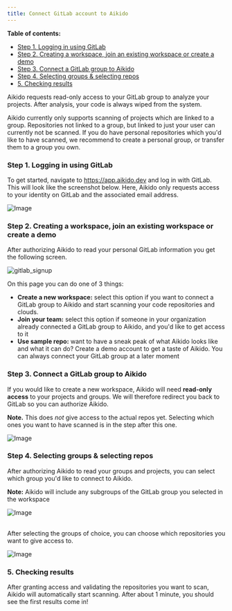 ```yaml
---
title: Connect GitLab account to Aikido
---
```


**Table of contents:**
  - [Step 1. Logging in using GitLab](#step-1-logging-in-using-gitlab)
  - [Step 2. Creating a workspace, join an existing workspace or create a demo](#step-2-creating-a-workspace-join-an-existing-workspace-or-create-a-demo)
  - [Step 3. Connect a GitLab group to Aikido](#step-3-connect-a-gitlab-group-to-aikido)
  - [Step 4. Selecting groups & selecting repos](#step-4-selecting-groups--selecting-repos)
  - [5. Checking results](#5-checking-results)


Aikido requests read-only access to your GitLab group to analyze your projects. After analysis, your code is always wiped from the system. 

Aikido currently only supports scanning of projects which are linked to a group. Repositories not linked to a group, but linked to just your user can currently not be scanned. If you do have personal repositories which you'd like to have scanned, we recommend to create a personal group, or transfer them to a group you own.

### Step 1. Logging in using GitLab

To get started, navigate to <https://app.aikido.dev> and log in with GitLab. This will look like the screenshot below. Here, Aikido only requests access to your identity on GitLab and the associated email address.

![Image](https://ucarecdn.com/dd58925f-aa33-4b89-9e02-bd75cc1009ad/)

### Step 2. Creating a workspace, join an existing workspace or create a demo

After authorizing Aikido to read your personal GitLab information you get the following screen.

![gitlab_signup](https://ucarecdn.com/143adfc1-c0c6-4c71-8a3d-1bed03e7ca6a/)

On this page you can do one of 3 things:

- **Create a new workspace:** select this option if you want to connect a GitLab group to Aikido and start scanning your code repositories and clouds.
- **Join your team:** select this option if someone in your organization already connected a GitLab group to Aikido, and you'd like to get access to it
- **Use sample repo:** want to have a sneak peak of what Aikido looks like and what it can do? Create a demo account to get a taste of Aikido. You can always connect your GitLab group at a later moment

### Step 3. Connect a GitLab group to Aikido

If you would like to create a new workspace, Aikido will need **read-only access** to your projects and groups. We will therefore redirect you back to GitLab so you can authorize Aikido.

**Note.** This does *not* give access to the actual repos yet. Selecting which ones you want to have scanned is in the step after this one.

![Image](https://ucarecdn.com/b461947a-bf2e-4a4e-936a-84efb59a1f48/)

### Step 4. Selecting groups & selecting repos

After authorizing Aikido to read your groups and projects, you can select which group you'd like to connect to Aikido.

**Note:** Aikido will include any subgroups of the GitLab group you selected in the workspace

![Image](https://ucarecdn.com/f0dad506-48d9-4216-a102-80051d6019b3/)

\
​After selecting the groups of choice, you can choose which repositories you want to give access to.

![Image](https://ucarecdn.com/b7b4ee31-ffac-48a6-8c1e-282fe833ca81/)

### 5. Checking results

After granting access and validating the repositories you want to scan, Aikido will automatically start scanning. After about 1 minute, you should see the first results come in!